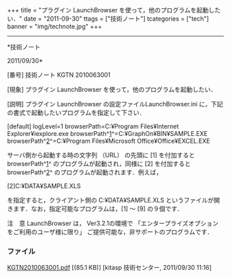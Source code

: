 ﻿+++
title = "プラグイン LaunchBrowser を使って，他のプログラムを起動したい．"
date = "2011-09-30"
ttags = ["技術ノート"]
tcategories = ["tech"]
banner = "img/technote.jpg"
+++

-----------------------------------------------------------------------------------------------------------------------------

*技術ノート

2011/09/30*


[番号]
技術ノート KGTN 2010063001

[現象]
プラグイン LaunchBrowser を使って，他のプログラムを起動したい．

[説明]
プラグイン LaunchBrowser の設定ファイルLaunchBrowser.ini
に，下記の書式で起動したいプログラムを指定して下さい．

[default]
logLevel=1
browserPath=C:¥Program Files¥Internet Explorer¥iexplore.exe
browserPath^[1](#fn1)^=C:¥GraphOn¥BIN¥SAMPLE.EXE
browserPath^[2](#fn2)^=C:¥Program Files¥Microsoft
Office¥Office¥EXCEL.EXE

サーバ側から起動する時の文字列 （URL） の先頭に [1] を付加すると
browserPath^[1](#fn1)^ のプログラムが起動され，同様に [2] を付加すると
browserPath^[2](#fn2)^ のプログラムが起動されます．例えば，

[2]C:¥DATA¥SAMPLE.XLS

を指定すると，クライアント側の C:¥DATA¥SAMPLE.XLS
というファイルが開きます．なお，指定可能なプログラムは，[1] 〜 [9]
の９個です．

注　意
LaunchBrowser は， Ver3.2.1の環境で
「エンタープライズオプションをご利用のユーザ様に限り」
ご提供可能な，非サポートのプログラムです．


### ファイル

 
 


[KGTN2010063001.pdf](http://techreport.kitasp.net/attachments/download/213/KGTN2010063001.pdf)
 [(85.1 KB)] [kitasp 技術センター, 2011/09/30
11:16]


 


 


